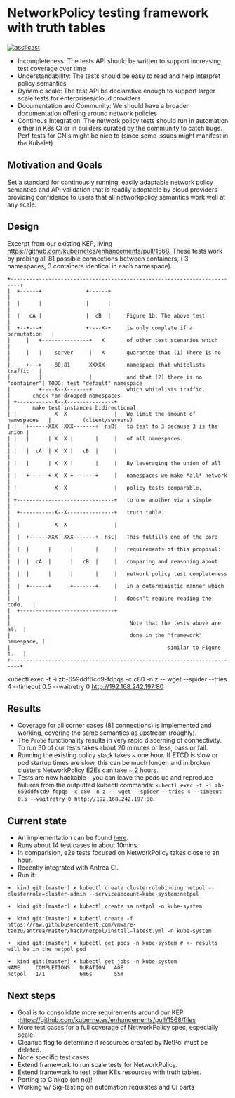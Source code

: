 # NetworkPolicy testing framework with truth tables

[![asciicast](https://asciinema.org/a/qKTLNwD0l577AQOLsWI4sR5tV.svg)](https://asciinema.org/a/qKTLNwD0l577AQOLsWI4sR5tV)

- Incompleteness: The tests API should be written to support increasing test coverage over time
- Understandability: The tests should be easy to read and help interpret policy semantics
- Dynamic scale: The test API be declarative enough to support larger scale tests for enterprises/cloud providers
- Documentation and Community: We should have a broader documentation offering around network policies
- Continous Integration: The network policy tests should run in automation either in K8s CI or in builders curated by the community to catch bugs.  Perf tests for CNIs might be nice to (since some issues might manifest in the Kubelet)

## Motivation and Goals

Set a standard for continously running, easily adaptable network policy semantics and API validation that is readily adoptable by cloud providers providing confidence to users that all networkpolicy semantics work well at any scale.

## Design

Excerpt from our existing KEP, living https://github.com/kubernetes/enhancements/pull/1568.
These tests work by probing all 81 possible connections between containers, ( 3 namespaces, 3 containers
identical in each namespace).


```
+-------------------------------------------------------------------------+
|  +------+              +------+                                         |
|  |      |              |      |                                         |
|  |   cA |              |  cB  |     Figure 1b: The above test           |
|  +--+---+              +----X-+     is only complete if a permutation   |
|     |   +---------------+   X       of other test scenarios which       |
|     |   |    server     |   X       guarantee that (1) There is no      |
|     +--->    80,81      XXXXX       namespace that whitelists traffic   |
|         |               |           and that (2) there is no "container"| TODO: test "default" namespace
|         +----X--X-------+           which whitelists traffic.           |       check for dropped namespaces
| +------------X--X---------------+                                       |       make test instances bidirectional
| |            X  X               |   We limit the amount of namespaces   |          (client/servers)
| |   +------XXX  XXX-------+  nsB|   to test to 3 because 3 is the union |
| |   |      | X  X |       |     |   of all namespaces.                  |
| |   |  cA  | X  X |   cB  |     |                                       |
| |   |      | X  X |       |     |   By leveraging the union of all      |
| |   +------+ X  X +-------+     |   namespaces we make *all* network    |
| |            X  X               |   policy tests comparable,            |
| +-------------------------------+   to one another via a simple         |
|  +-----------X--X---------------+   truth table.                        |
|  |           X  X               |                                       |
|  |  +------XXX  XXX-------+  nsC|   This fulfills one of the core       |
|  |  |      |      |       |     |   requirements of this proposal:      |
|  |  |  cA  |      |   cB  |     |   comparing and reasoning about       |
|  |  |      |      |       |     |   network policy test completeness    |
|  |  +------+      +-------+     |   in a deterministic manner which     |
|  |                              |   doesn't require reading the code.   |
|  +------------------------------+                                       |
|                                      Note that the tests above are all  |
|                                      done in the "framework" namespace, |
|                                                  similar to Figure 1.   |
+-------------------------------------------------------------------------+
```

kubectl exec -t -i zb-659ddf6cd9-fdpqs -c c80 -n z -- wget --spider --tries 4 --timeout 0.5 --waitretry 0 http://192.168.242.197:80
## Results

- Coverage for all corner cases (81 connections) is implemented and working, covering the same semantics as upstream (roughly).
- The `Probe` functionality results in very rapid discerning of connectivity.  To run 30 of our tests takes about 20 minutes or less, pass or fail.
- Running the existing policy stack takes ~ one hour.  If ETCD is slow or pod startup times are slow, this can be much longer, and in broken clusters NetworkPolicy E2Es can take ~ 2 hours.
- Tests are now hackable - you can leave the pods up and reproduce failures from the outputted kubectl commands:
`kubectl exec -t -i zb-659ddf6cd9-fdpqs -c c80 -n z -- wget --spider --tries 4 --timeout 0.5 --waitretry 0 http://192.168.242.197:80`.

## Current state

- An implementation can be found [here](https://github.com/vmware-tanzu/antrea/tree/master/hack/netpol).
- Runs about 14 test cases in about 10mins.
- In comparision, e2e tests focused on NetworkPolicy takes close to an hour.
- Recently integrated with Antrea CI.
- Run it:

```
➜  kind git:(master) ✗ kubectl create clusterrolebinding netpol --clusterrole=cluster-admin --serviceaccount=kube-system:netpol

➜  kind git:(master) ✗ kubectl create sa netpol -n kube-system

➜  kind git:(master) ✗ kubectl create -f https://raw.githubusercontent.com/vmware-tanzu/antrea/master/hack/netpol/install-latest.yml -n kube-system

➜  kind git:(master) ✗ kubectl get pods -n kube-system # <- results will be in the netpol pod

➜  kind git:(master) ✗ kubectl get jobs -n kube-system 
NAME     COMPLETIONS   DURATION   AGE
netpol   1/1           6m6s       55m
```

## Next steps

- Goal is to consolidate more requirements around our KEP  :https://github.com/kubernetes/enhancements/pull/1568/files
- More test cases for a full coverage of NetworkPolicy spec, especially scale.
- Cleanup flag to determine if resources created by NetPol must be deleted.
- Node specific test cases.
- Extend framework to run scale tests for NetworkPolicy.
- Extend framework to test other K8s resources with truth tables.
- Porting to Ginkgo (oh no)!
- Working w/ Sig-testing on automation requisites and CI parts
